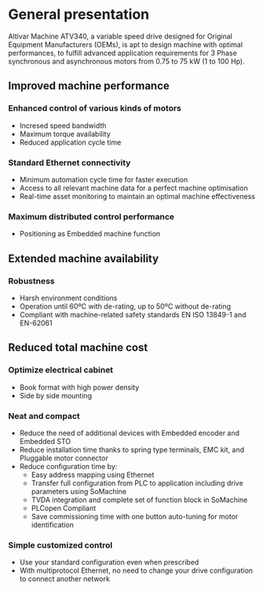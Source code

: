 # General presentation

Altivar Machine ATV340, a variable speed drive designed for Original Equipment Manufacturers (OEMs), is apt to design machine with optimal performances, to fulfill advanced application requirements for 3 Phase synchronous and asynchronous motors from 0.75 to 75 kW (1 to 100 Hp).

## Improved machine performance

### Enhanced control of various kinds of motors
  - Incresed speed bandwidth
  - Maximum torque availability
  - Reduced application cycle time

### Standard Ethernet connectivity 
  - Minimum automation cycle time for faster execution
  - Access to all relevant machine data for a perfect machine optimisation
  - Real-time asset monitoring to maintain an optimal machine effectiveness

### Maximum distributed control performance
  - Positioning as Embedded machine function

## Extended machine availability

### Robustness 
  - Harsh environment conditions 
  - Operation until 60ºC with de-rating, up to 50ºC without de-rating
  - Compliant with machine-related safety standards EN ISO 13849-1 and EN-62061

## Reduced total machine cost

### Optimize electrical cabinet
  - Book format with high power density
  - Side by side mounting

### Neat and compact 
  - Reduce the need of additional devices with Embedded encoder and Embedded STO
  - Reduce installation time thanks to spring type terminals, EMC kit, and Pluggable motor connector
  - Reduce configuration time by:
    - Easy address mapping using Ethernet
    - Transfer full configuration from PLC to application including drive parameters using SoMachine
    - TVDA integration and complete set of function block in SoMachine 
    - PLCopen Compliant
    - Save commissioning time with one button auto-tuning for motor identification

### Simple customized control
  - Use your standard configuration even when prescribed
  - With multiprotocol Ethernet, no need to change your  drive configuration to  connect another network






